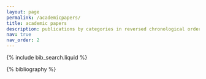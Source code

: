 ```yaml
---
layout: page
permalink: /academicpapers/
title: academic papers
description: publications by categories in reversed chronological order. generated by jekyll-scholar.
nav: true
nav_order: 2
---
```


<!-- _pages/publications.md -->

<!-- Bibsearch Feature -->

{% include bib_search.liquid %}

<div class="publications">

{% bibliography %}

</div>
